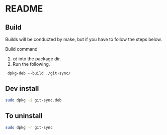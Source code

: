 # README

## Build
Builds will be conducted by make, but if you have to follow the steps below.

Build command

1. `cd` into the package dir.
2. Run the following.

```
 dpkg-deb --build ./git-sync/
```
## Dev install

```sh
sudo dpkg -i git-sync.deb
```

## To uninstall

```sh
sudo dpkg -r git-sync
```
